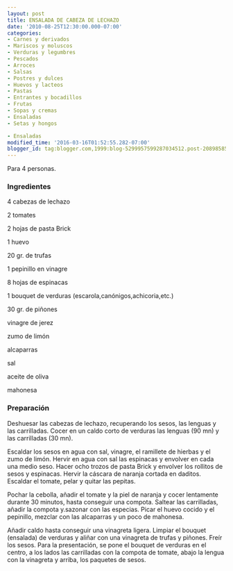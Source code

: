 ```yaml
---
layout: post
title: ENSALADA DE CABEZA DE LECHAZO
date: '2010-08-25T12:30:00.000-07:00'
categories:
- Carnes y derivados
- Mariscos y moluscos
- Verduras y legumbres
- Pescados
- Arroces
- Salsas
- Postres y dulces
- Huevos y lacteos
- Pastas
- Entrantes y bocadillos
- Frutas
- Sopas y cremas
- Ensaladas
- Setas y hongos

- Ensaladas
modified_time: '2016-03-16T01:52:55.282-07:00'
blogger_id: tag:blogger.com,1999:blog-5299957599287034512.post-2089858597802867059
---
```


Para 4 personas.

<h3>Ingredientes</h3>

4 cabezas de lechazo

2 tomates

2 hojas de pasta Brick

1 huevo

20 gr. de trufas

1 pepinillo en vinagre

8 hojas de espinacas

1 bouquet de verduras (escarola,canónigos,achicoria,etc.)

30 gr. de piñones

vinagre de jerez

zumo de limón

alcaparras

sal

aceite de oliva

mahonesa

<h3>Preparación</h3>

Deshuesar las cabezas de lechazo, recuperando los sesos, las lenguas y las carrilladas. Cocer en un caldo corto de verduras las lenguas (90 mn) y las carrilladas (30 mn).

Escaldar los sesos en agua con sal, vinagre, el ramillete de hierbas y el zumo de limón. Hervir en agua con sal las espinacas y envolver en cada una medio seso. Hacer ocho trozos de pasta Brick y envolver los rollitos de sesos y espinacas. Hervir la cáscara de naranja cortada en daditos. Escaldar el tomate, pelar y quitar las pepitas.

Pochar la cebolla, añadir el tomate y la piel de naranja y cocer lentamente durante 30 minutos, hasta conseguir una compota. Saltear las carrilladas, añadir la compota y.sazonar con las especias. Picar el huevo cocido y el pepinillo, mezclar con las alcaparras y un poco de mahonesa.

Añadir caldo hasta conseguir una vinagreta ligera. Limpiar el bouquet (ensalada) de verduras y aliñar con una vinagreta de trufas y piñones. Freír los sesos. Para la presentación, se pone el bouquet de verduras en el centro, a los lados las carrilladas con la compota de tomate, abajo la lengua con la vinagreta y arriba, los paquetes de sesos.

